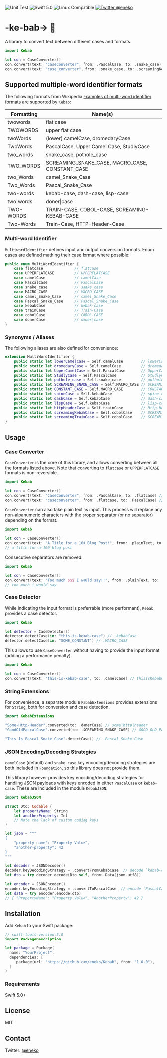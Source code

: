 ![Unit Test](https://github.com/eneko/Kebab/workflows/Unit%20Test/badge.svg?branch=main)
![Swift 5.0](https://img.shields.io/badge/Swift_Version-5.0-orange.svg?style=flat&logo=Swift)
![Linux Compatible](https://img.shields.io/badge/Linux-compatible-blue.svg?style=flat&logo=Linux)
[![Twitter @eneko](https://img.shields.io/badge/Twitter-@eneko-blue.svg?style=flat&logo=Twitter)](https://twitter.com/eneko)

# -ke-bab-> 🍢

A library to convert text between different cases and formats.

```swift
import Kebab

let con = CaseConverter()
con.convert(text: "CaseConverter", from: .PascalCase, to: .snake_case) // case_converter
con.convert(text: "case_converter", from: .snake_case, to: .screamingKebabCase) // CASE-CONVERTER
```

## Supported multiple-word identifier formats

The following formats from Wikipedia [examples of multi-word identifier formats](https://en.wikipedia.org/wiki/Naming_convention_(programming)#Examples_of_multiple-word_identifier_formats)
are supported by `Kebab`:

| Formatting | Name(s)                                         |
| ---------- | ----------------------------------------------- |
| twowords   | flat case                                       |
| TWOWORDS   | upper flat case                                 |
| twoWords   | (lower) camelCase, dromedaryCase                |
| TwoWords   | PascalCase, Upper Camel Case, StudlyCase        |
| two_words  | snake_case, pothole_case                        |
| TWO_WORDS  | SCREAMING_SNAKE_CASE, MACRO_CASE, CONSTANT_CASE |
| two_Words  | camel_Snake_Case                                |
| Two_Words  | Pascal_Snake_Case                               |
| two-words  | kebab-case, dash-case, lisp-case                |
| two\|words | doner\|case                                     |
| TWO-WORDS  | TRAIN-CASE, COBOL-CASE, SCREAMING-KEBAB-CASE    |
| Two-Words  | Train-Case, HTTP-Header-Case                    |


### Multi-word Identifier

`MultiwordIdentifier` defines input and output conversion formats.
Enum cases are defined mathing their case format where possible:

```swift
public enum MultiWordIdentifier {
    case flatcase              // flatcase
    case UPPERFLATCASE         // UPPERFLATCASE
    case camelCase             // camelCase
    case PascalCase            // PascalCase
    case snake_case            // snake_case
    case MACRO_CASE            // MACRO_CASE
    case camel_Snake_Case      // camel_Snake_Case
    case Pascal_Snake_Case     // Pascal_Snake_Case
    case kebabCase             // kebak-case
    case trainCase             // Train-Case
    case cobolCase             // COBOL-CASE
    case donerCase             // doner|case
}
```

### Synonyms / Aliases

The following aliases are also defined for convenience:

```swift
extension MultiWordIdentifier {
    public static let lowerCamelCase = Self.camelCase        // lowerCamelCase
    public static let dromedaryCase = Self.camelCase         // dromedaryCase
    public static let UpperCamelCase = Self.PascalCase       // UpperCamelCase
    public static let StudlyCase = Self.PascalCase           // StudlyCase
    public static let pothole_case = Self.snake_case         // pothole_case
    public static let SCREAMING_SNAKE_CASE = Self.MACRO_CASE // SCREAMING_SNAKE_CASE
    public static let CONSTANT_CASE = Self.MACRO_CASE        // CONSTANT_CASE
    public static let spineCase = Self.kebabCase             // spine-case
    public static let dashCase = Self.kebabCase              // dash-case
    public static let lispCase = Self.kebabCase              // lisp-case
    public static let httpHeaderCase = Self.trainCase        // Http-Header-Case
    public static let screamingKebabCase = Self.cobolCase    // SCREAMING-KEBAB-CASE
    public static let screamingTrainCase = Self.cobolCase    // SCREAMING-TRAIN-CASE
}
```

## Usage

### Case Converter

`CaseConverter` is the core of this library, and allows converting between all the formats
listed above. Note that converting to `flatcase` or `UPPERFLATCASE` formats is non-reversible.

```swift
import Kebab

let con = CaseConverter()
con.convert(text: "CaseConverter", from: .PascalCase, to: .flatcase) // caseconverter
con.convert(text: "caseconverter", from: .flatcase, to: .PascalCase) // Caseconverter ⚠️
```

`CaseConverter` can also take plain text as input. This process will replace any
non-alpanumeric characters with the proper separator (or no separator) depending on the format.

```swift
import Kebab

let con = CaseConverter()
con.convert(text: "A Title for a 100 Blog Post!", from: .plainText, to: .kebabCase)
// a-title-for-a-100-blog-post
```

Consecutive separators are removed.

```swift
import Kebab

let con = CaseConverter()
con.convert(text: "Too much $$$ I would say!!", from: .plainText, to: .snake_case)
// too_much_i_would_say
```

### Case Detector

While indicating the input format is preferrable (more performant), `Kebab` provides
a case detector.

```swift
import Kebab

let detector = CaseDetector()
detector.detectCase(in: "this-is-kebab-case") // .kebabCase
detector.detectCase(in: "SOME_CONSTANT") // .MACRO_CASE
```

This allows to use `CaseConverter` without having to provide the input format (adding
a performance penalty).

```swift
import Kebab

let con = CaseConverter()
con.convert(text: "this-is-kebab-case", to: .camelCase) // thisIsKebabCase
```

### String Extensions

For convenience, a separate module `KebabExtensions` provides extensions for `String`,
both for conversion and case detection.

```swift
import KebabExtensions

"Some-Http-Header".converted(to: .donerCase) // some|http|header
"GoodOldPascalCase".converted(to: .SCREAMING_SNAKE_CASE) // GOOD_OLD_PASCAL_CASE

"This_Is_Pascal_Snake_Case".detectCase() // .Pascal_Snake_Case
```

### JSON Encoding/Decoding Strategies

`camelCase` (default) and `snake_case` key encoding/decoding strategies are 
both included in `Foundation`, so this library does not provide them.

This library however provides key encoding/decoding strategies for handling
JSON payloads with keys encoded in either `PascalCase` or `kebab-case`. These 
are included in the module `KebabJSON`.

```swift
import KebabJSON

struct Dto: Codable {
    let propertyName: String
    let anotherProperty: Int
    // Note the lack of custom coding keys
}

let json = """
{
    "property-name": "Property Value",
    "another-property": 42
}
"""

let decoder = JSONDecoder()
decoder.keyDecodingStrategy = .convertFromKebabCase  // decode `kebab-case` keys
let dto = try decoder.decode(Dto.self, from: Data(json.utf8))

let encoder = JSONEncoder()
encoder.keyEncodingStrategy = .convertToPascalCase  // encode `PascalCase` keys
let data = try encoder.encode(dto)
// { "PropertyName": "Property Value", "AnotherProperty": 42 }
```

## Installation

Add `Kebab` to your Swift package:

```swift
// swift-tools-version:5.0
import PackageDescription

let package = Package(
  name: "YourProject",
  dependencies: [
    .package(url: "https://github.com/eneko/Kebab", from: "1.0.0"),
  ]
)
```

### Requirements

Swift 5.0+

## License

MIT

## Contact

Twitter: [@eneko](https://twitter.com/eneko)


